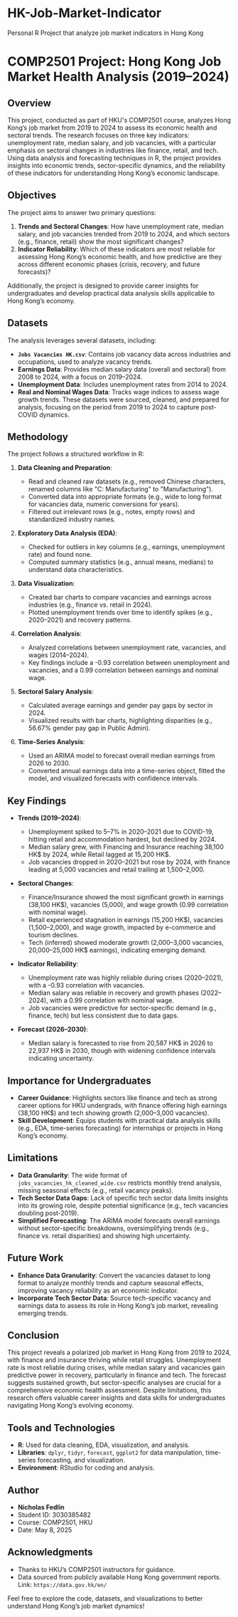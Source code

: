 # HK-Job-Market-Indicator
Personal R Project that analyze job market indicators in Hong Kong

# COMP2501 Project: Hong Kong Job Market Health Analysis (2019–2024)

## Overview
This project, conducted as part of HKU's COMP2501 course, analyzes Hong Kong’s job market from 2019 to 2024 to assess its economic health and sectoral trends. The research focuses on three key indicators: unemployment rate, median salary, and job vacancies, with a particular emphasis on sectoral changes in industries like finance, retail, and tech. Using data analysis and forecasting techniques in R, the project provides insights into economic trends, sector-specific dynamics, and the reliability of these indicators for understanding Hong Kong’s economic landscape.

## Objectives
The project aims to answer two primary questions:
1. **Trends and Sectoral Changes**: How have unemployment rate, median salary, and job vacancies trended from 2019 to 2024, and which sectors (e.g., finance, retail) show the most significant changes?
2. **Indicator Reliability**: Which of these indicators are most reliable for assessing Hong Kong’s economic health, and how predictive are they across different economic phases (crisis, recovery, and future forecasts)?

Additionally, the project is designed to provide career insights for undergraduates and develop practical data analysis skills applicable to Hong Kong’s economy.

## Datasets
The analysis leverages several datasets, including:
- **`Jobs Vacancies HK.csv`**: Contains job vacancy data across industries and occupations, used to analyze vacancy trends.
- **Earnings Data**: Provides median salary data (overall and sectoral) from 2008 to 2024, with a focus on 2019–2024.
- **Unemployment Data**: Includes unemployment rates from 2014 to 2024.
- **Real and Nominal Wages Data**: Tracks wage indices to assess wage growth trends.
These datasets were sourced, cleaned, and prepared for analysis, focusing on the period from 2019 to 2024 to capture post-COVID dynamics.

## Methodology
The project follows a structured workflow in R:
1. **Data Cleaning and Preparation**:
   - Read and cleaned raw datasets (e.g., removed Chinese characters, renamed columns like "C: Manufacturing" to "Manufacturing").
   - Converted data into appropriate formats (e.g., wide to long format for vacancies data, numeric conversions for years).
   - Filtered out irrelevant rows (e.g., notes, empty rows) and standardized industry names.

2. **Exploratory Data Analysis (EDA)**:
   - Checked for outliers in key columns (e.g., earnings, unemployment rate) and found none.
   - Computed summary statistics (e.g., annual means, medians) to understand data characteristics.

3. **Data Visualization**:
   - Created bar charts to compare vacancies and earnings across industries (e.g., finance vs. retail in 2024).
   - Plotted unemployment trends over time to identify spikes (e.g., 2020–2021) and recovery patterns.

4. **Correlation Analysis**:
   - Analyzed correlations between unemployment rate, vacancies, and wages (2014–2024).
   - Key findings include a -0.93 correlation between unemployment and vacancies, and a 0.99 correlation between earnings and nominal wage.

5. **Sectoral Salary Analysis**:
   - Calculated average earnings and gender pay gaps by sector in 2024.
   - Visualized results with bar charts, highlighting disparities (e.g., 56.67% gender pay gap in Public Admin).

6. **Time-Series Analysis**:
   - Used an ARIMA model to forecast overall median earnings from 2026 to 2030.
   - Converted annual earnings data into a time-series object, fitted the model, and visualized forecasts with confidence intervals.

## Key Findings
- **Trends (2019–2024)**:
  - Unemployment spiked to 5–7% in 2020–2021 due to COVID-19, hitting retail and accommodation hardest, but declined by 2024.
  - Median salary grew, with Financing and Insurance reaching 38,100 HK$ by 2024, while Retail lagged at 15,200 HK$.
  - Job vacancies dropped in 2020–2021 but rose by 2024, with finance leading at 5,000 vacancies and retail trailing at 1,500–2,000.

- **Sectoral Changes**:
  - Finance/Insurance showed the most significant growth in earnings (38,100 HK$), vacancies (5,000), and wage growth (0.99 correlation with nominal wage).
  - Retail experienced stagnation in earnings (15,200 HK$), vacancies (1,500–2,000), and wage growth, impacted by e-commerce and tourism declines.
  - Tech (inferred) showed moderate growth (2,000–3,000 vacancies, 20,000–25,000 HK$ earnings), indicating emerging demand.

- **Indicator Reliability**:
  - Unemployment rate was highly reliable during crises (2020–2021), with a -0.93 correlation with vacancies.
  - Median salary was reliable in recovery and growth phases (2022–2024), with a 0.99 correlation with nominal wage.
  - Job vacancies were predictive for sector-specific demand (e.g., finance, tech) but less consistent due to data gaps.

- **Forecast (2026–2030)**:
  - Median salary is forecasted to rise from 20,587 HK$ in 2026 to 22,937 HK$ in 2030, though with widening confidence intervals indicating uncertainty.

## Importance for Undergraduates
- **Career Guidance**: Highlights sectors like finance and tech as strong career options for HKU undergrads, with finance offering high earnings (38,100 HK$) and tech showing growth (2,000–3,000 vacancies).
- **Skill Development**: Equips students with practical data analysis skills (e.g., EDA, time-series forecasting) for internships or projects in Hong Kong’s economy.

## Limitations
- **Data Granularity**: The wide format of `jobs_vacancies_hk_cleaned_wide.csv` restricts monthly trend analysis, missing seasonal effects (e.g., retail vacancy peaks).
- **Tech Sector Data Gaps**: Lack of specific tech sector data limits insights into its growing role, despite potential significance (e.g., tech vacancies doubling post-2019).
- **Simplified Forecasting**: The ARIMA model forecasts overall earnings without sector-specific breakdowns, oversimplifying trends (e.g., finance vs. retail disparities) and showing high uncertainty.

## Future Work
- **Enhance Data Granularity**: Convert the vacancies dataset to long format to analyze monthly trends and capture seasonal effects, improving vacancy reliability as an economic indicator.
- **Incorporate Tech Sector Data**: Source tech-specific vacancy and earnings data to assess its role in Hong Kong’s job market, revealing emerging trends.

## Conclusion
This project reveals a polarized job market in Hong Kong from 2019 to 2024, with finance and insurance thriving while retail struggles. Unemployment rate is most reliable during crises, while median salary and vacancies gain predictive power in recovery, particularly in finance and tech. The forecast suggests sustained growth, but sector-specific analyses are crucial for a comprehensive economic health assessment. Despite limitations, this research offers valuable career insights and data skills for undergraduates navigating Hong Kong’s evolving economy.

## Tools and Technologies
- **R**: Used for data cleaning, EDA, visualization, and analysis.
- **Libraries**: `dplyr`, `tidyr`, `forecast`, `ggplot2` for data manipulation, time-series forecasting, and visualization.
- **Environment**: RStudio for coding and analysis.

## Author
- **Nicholas Fedlin**  
- Student ID: 3030385482  
- Course: COMP2501, HKU  
- Date: May 8, 2025

## Acknowledgments
- Thanks to HKU’s COMP2501 instructors for guidance.
- Data sourced from publicly available Hong Kong government reports. Link: `https://data.gov.hk/en/`

Feel free to explore the code, datasets, and visualizations to better understand Hong Kong’s job market dynamics!

